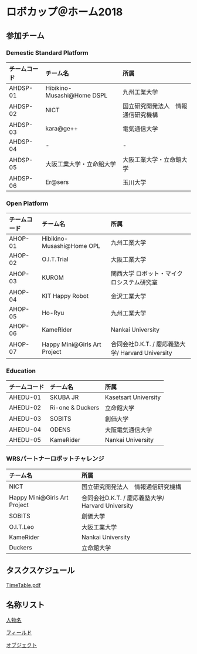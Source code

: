 # ロボカップ＠ホーム2018

## 参加チーム

### Demestic Standard Platform
|チームコード|チーム名            			|所属         |
|:-|:-|:-|
|AHDSP-01|Hibikino-Musashi@Home DSPL   	|九州工業大学   	|
|AHDSP-02|NICT							|国立研究開発法人　情報通信研究機構|
|AHDSP-03|kara@ge++        |電気通信大学|
|AHDSP-04|-                |-         |
|AHDSP-05|大阪工業大学・立命館大学|大阪工業大学・立命館大学|
|AHDSP-06|Er@sers             |玉川大学|


### Open Platform
|チームコード|チーム名            			|所属         |
|:-|:-|:-|
|AHOP-01|Hibikino-Musashi@Home OPL 	|九州工業大学	   |
|AHOP-02|O.I.T.Trial					|大阪工業大学		|
|AHOP-03|KUROM                |関西大学 ロボット・マイクロシステム研究室|
|AHOP-04|KIT Happy Robot      |金沢工業大学   |
|AHOP-05|Ho-Ryu               |九州工業大学   |
|AHOP-06|KameRider            |Nankai University|
|AHOP-07|Happy Mini@Girls Art Project |合同会社D.K.T. / 慶応義塾大学/ Harvard University|


### Education
|チームコード	|チーム名						|所属         |
|:-|:-|:-|
|AHEDU-01		|SKUBA JR						|Kasetsart University|
|AHEDU-02   |Ri-one & Duckers   |立命館大学            |
|AHEDU-03   |SOBITS             |創価大学              |
|AHEDU-04   |ODENS              |大阪電気通信大学       |
|AHEDU-05   |KameRider          |Nankai University|

### WRSパートナーロボットチャレンジ
|チーム名            			|所属         |
|:-|:-|
|NICT								|国立研究開発法人　情報通信研究機構|
|Happy Mini@Girls Art Project  |合同会社D.K.T. / 慶応義塾大学/ Harvard University|
|SOBITS             |創価大学|
|O.I.T.Leo          |大阪工業大学|
|KameRider	        |Nankai University|
|Duckers	          |立命館大学|


## タスクスケジュール

[TimeTable.pdf](TimeTable.pdf)

## 名称リスト
[人物名](name_list.csv)

[フィールド](field.pdf)

[オブジェクト](objects.pdf)
